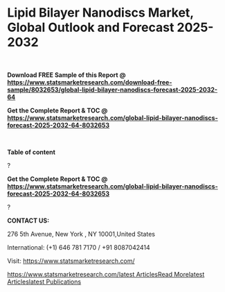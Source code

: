 <h1>Lipid Bilayer Nanodiscs Market, Global Outlook and Forecast 2025-2032</h1><br/><p><strong>Download FREE Sample of this Report @ <a href="https://www.statsmarketresearch.com/download-free-sample/8032653/global-lipid-bilayer-nanodiscs-forecast-2025-2032-64">https://www.statsmarketresearch.com/download-free-sample/8032653/global-lipid-bilayer-nanodiscs-forecast-2025-2032-64</a></strong></p>
 
 
 
 <div><b>Get the Complete Report & TOC @ <a href="https://www.statsmarketresearch.com/global-lipid-bilayer-nanodiscs-forecast-2025-2032-64-8032653">https://www.statsmarketresearch.com/global-lipid-bilayer-nanodiscs-forecast-2025-2032-64-8032653</a></b></div>
 
 
 
 <p><br />
 
 <b>Table of content</b></p>
 
 
 
 <p>? </p>
 
 
 
 <div><b>Get the Complete Report & TOC @ <a href="https://www.statsmarketresearch.com/global-lipid-bilayer-nanodiscs-forecast-2025-2032-64-8032653">https://www.statsmarketresearch.com/global-lipid-bilayer-nanodiscs-forecast-2025-2032-64-8032653</a></b></div>
 
 
 
 <p>? </p>
 
 
 
 <p><b>CONTACT US:</b><br />
 
 276 5th Avenue, New York , NY 10001,United States<br />
 
 International: (+1) 646 781 7170 / +91 8087042414<br />
 
 Visit: <a href="https://www.statsmarketresearch.com/">https://www.statsmarketresearch.com/</a><br />
 
 <a href="https://gyeongbokgung.com">https://www.statsmarketresearch.com/</a><a href="https://hallyeomaritime.com">latest Articles</a><a href="https://jingwansa.com">Read More</a><a href="https://nguoiviet.jp/">latest Articles</a><a href="https://www.intelmarketresearch.com/">latest Publications</a></p>